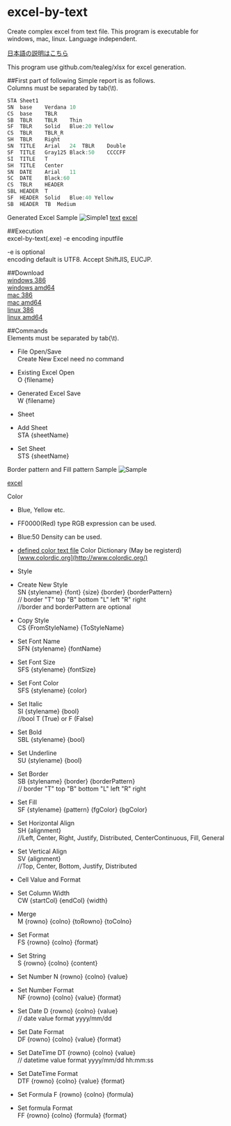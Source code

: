 # excel-by-text
Create complex excel from text file. This program is executable for windows, mac, linux. Language independent.

[日本語の説明はこちら](https://github.com/mikeshimura/excel-by-text/wiki/%E6%97%A5%E6%9C%AC%E8%AA%9E%E8%AA%AC%E6%98%8E)

This program use github.com/tealeg/xlsx for excel generation.

##First part of following Simple report is as follows.  
Columns must be separated by tab(\t).

```go
STA	Sheet1
SN	base	Verdana	10
CS	base	TBLR
SB	TBLR	TBLR	Thin
SF	TBLR	Solid	Blue:20	Yellow
CS	TBLR	TBLR_R
SH	TBLR	Right
SN	TITLE	Arial	24	TBLR	Double
SF	TITLE	Gray125	Black:50	CCCCFF
SI	TITLE	T
SH	TITLE	Center
SN	DATE	Arial	11
SC	DATE	Black:60
CS	TBLR	HEADER
SBL	HEADER	T
SF	HEADER	Solid	Blue:40	Yellow
SB	HEADER	TB	Medium
```

Generated Excel Sample
![Simple1](https://bytebucket.org/mikeshimura/goreport/wiki/image/simple1text.jpg "Simple1")
[text](https://bytebucket.org/mikeshimura/goreport/wiki/excel-by-text/simple1.txt)
[excel](https://bytebucket.org/mikeshimura/goreport/wiki/excel-by-text/simple1.xlsx)

##Execution  
excel-by-text(.exe) -e encoding inputfile

-e is optional  
encoding default is UTF8. Accept ShiftJIS, EUCJP.

##Download  
[windows 386](https://bytebucket.org/mikeshimura/goreport/wiki/excel-by-text/excel-by-text_windows_386.exe)  
[windows amd64](https://bytebucket.org/mikeshimura/goreport/wiki/excel-by-text/excel-by-text_windows_amd64.exe)  
[mac 386](https://bytebucket.org/mikeshimura/goreport/wiki/excel-by-text/excel-by-text_darwin_386)  
[mac amd64](https://bytebucket.org/mikeshimura/goreport/wiki/excel-by-text/excel-by-text_darwin_386)  
[linux 386](https://bytebucket.org/mikeshimura/goreport/wiki/excel-by-text/excel-by-text_linux_386)  
[linux amd64](https://bytebucket.org/mikeshimura/goreport/wiki/excel-by-text/excel-by-text_linux_amd64)  

##Commands  
Elements must be separated by tab(\t).

- File Open/Save  
 Create New Excel need no command
 - Existing Excel Open  
  O {filename}  

 - Generated Excel Save  
 W {filename}

- Sheet
 - Add Sheet  
 STA {sheetName}  
 - Set Sheet  
 STS {sheetName}  

 Border pattern and Fill pattern Sample
 ![Sample](https://bytebucket.org/mikeshimura/goreport/wiki/image/parameter2.jpg "Sample")

 [excel](https://bytebucket.org/mikeshimura/goreport/wiki/excel/parameter2.xlsx)  

Color  

- Blue, Yellow etc.  

- FF0000(Red) type RGB expression can be used.  

- Blue:50 Density can be used.

- [defined color text file](https://bytebucket.org/mikeshimura/goreport/wiki/excel/color.txt)
 Color Dictionary (May be registerd)  [www.colordic.org](http://www.colordic.org/)

- Style  
 - Create New Style     
 SN {stylename} {font} {size} {border} {borderPattern}  
 // border "T" top  "B" bottom  "L" left  "R" right  
 //border and borderPattern are optional  

 - Copy Style  
 CS {FromStyleName} {ToStyleName}  

 - Set Font Name  
 SFN {stylename} {fontName}  

 - Set Font Size    
 SFS {stylename} {fontSize}  

 - Set Font Color    
 SFS {stylename} {color}  

 - Set Italic    
 SI {stylename} {bool}  
 //bool T (True) or F (False)  

 - Set Bold     
 SBL {stylename} {bool}  

 - Set Underline   
 SU {stylename} {bool}  

 - Set Border    
 SB {stylename} {border} {borderPattern}  
 // border "T" top  "B" bottom  "L" left  "R" right  

 - Set Fill   
 SF {stylename} {pattern} {fgColor} {bgColor}  

 - Set Horizontal Align   
 SH {alignment}  
 //Left, Center, Right, Justify, Distributed, CenterContinuous, Fill, General  

 - Set Vertical Align   
 SV {alignment}  
 //Top, Center, Bottom, Justify, Distributed  

- Cell Value and Format  

 - Set Column Width  
 CW {startCol} {endCol} {width}  

 - Merge  
 M {rowno} {colno} {toRowno} {toColno}  

 - Set Format  
 FS {rowno} {colno} {format}  

 - Set String  
 S {rowno} {colno} {content}  

 - Set Number
 N {rowno} {colno} {value}  

 - Set Number Format  
 NF {rowno} {colno} {value} {format}  

 - Set Date
 D {rowno} {colno} {value}  
 // date value format yyyy/mm/dd

 - Set Date Format  
 DF {rowno} {colno} {value} {format}

 - Set DateTime
 DT {rowno} {colno} {value}  
 // datetime value format yyyy/mm/dd hh:mm:ss  

 - Set DateTime Format  
 DTF {rowno} {colno} {value} {format}

 - Set Formula
 F {rowno} {colno} {formula}  

 - Set formula Format  
 FF {rowno} {colno} {formula}  {format}
